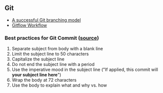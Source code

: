 ## Git

* [A successful Git branching model](http://nvie.com/posts/a-successful-git-branching-model/)
* [Gitflow Workflow](https://www.atlassian.com/git/tutorials/comparing-workflows/gitflow-workflow)

### Best practices for Git Commit ([source](https://chris.beams.io/posts/git-commit/))
 1. Separate subject from body with a blank line
 2. Limit the subject line to 50 characters
 3. Capitalize the subject line
 4. Do not end the subject line with a period
 5. Use the imperative mood in the subject line ("If applied, this commit will __your subject line here__")
 6. Wrap the body at 72 characters
 7. Use the body to explain what and why vs. how

